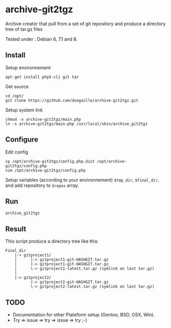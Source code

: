 archive-git2tgz
===============

Archive creator that pull from a set of git repository and produce a directory tree of tar.gz files

Tested under : Debian 6, 7.1 and 8.

Install
-------

Setup environnement

    apt-get install php5-cli git tar

Get source

    cd /opt/
    git clone https://github.com/doogaille/archive-git2tgz.git

Setup system link

    chmod -x archive-git2tgz/main.php
    ln -s archive-git2tgz/main.php /usr/local/sbin/archive_git2tgz

Configure
---------

Edit config

    cp /opt/archive-git2tgz/config.php.dist /opt/archive-git2tgz/config.php
    vim /opt/archive-git2tgz/config.php

Setup variables (according to your environnement) `$tmp_dir`, `$final_dir`, and add repository to `$repos` array.

Run
---

    archive_git2tgz

Result
------

This script produce a directory tree like this:

    Final_dir
        |-> gitproject1/
        |      |-> gitproject1-git-HASHGIT.tar.gz
        |      |-> gitproject1-git-HASHGIT.tar.gz
        |      \-> gitproject1-latest.tar.gz (symlink on last tar.gz)
        |
        |-> gitproject2/
               |-> gitproject2-git-HASHGIT.tar.gz
               \-> gitproject2-latest.tar.gz (symlink on last tar.gz)

TODO
----

* Documentation for other Plateform setup (Gentoo, BSD, OSX, Win).
* Try => issue => try => issue => try ;-)

